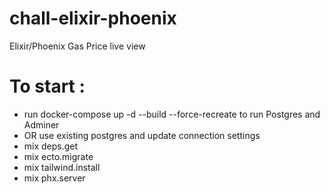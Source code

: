 # chall-elixir-phoenix
Elixir/Phoenix Gas Price live view

# To start :
- run docker-compose up -d --build --force-recreate to run Postgres and Adminer
- OR use existing postgres and update connection settings
- mix deps.get
- mix ecto.migrate
- mix tailwind.install
- mix phx.server